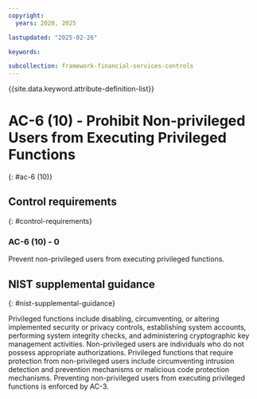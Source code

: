```yaml
---
copyright:
  years: 2020, 2025

lastupdated: "2025-02-26"

keywords:

subcollection: framework-financial-services-controls
---
```


{{site.data.keyword.attribute-definition-list}}

# AC-6 (10) -  Prohibit Non-privileged Users from Executing Privileged Functions
{: #ac-6 (10)}

## Control requirements
{: #control-requirements}



### AC-6 (10) - 0


Prevent non-privileged users from executing privileged functions.












## NIST supplemental guidance
{: #nist-supplemental-guidance}

Privileged functions include disabling, circumventing, or altering implemented security or privacy controls, establishing system accounts, performing system integrity checks, and administering cryptographic key management activities. Non-privileged users are individuals who do not possess appropriate authorizations. Privileged functions that require protection from non-privileged users include circumventing intrusion detection and prevention mechanisms or malicious code protection mechanisms. Preventing non-privileged users from executing privileged functions is enforced by AC-3.

